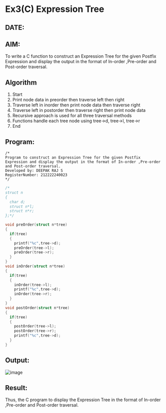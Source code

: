 # Ex3(C) Expression Tree
## DATE:
## AIM:
To write a C function to construct an Expression Tree for the given Postfix Expression and display the output in the format of In-order ,Pre-order and Post-order traversal.

## Algorithm
1. Start
2. Print node data in preorder then traverse left then right
3. Traverse left in inorder then print node data then traverse right
4. Traverse left in postorder then traverse right then print node data
5. Recursive approach is used for all three traversal methods
6. Functions handle each tree node using tree->d, tree->l, tree->r
7. End

## Program:
```
/*
Program to construct an Expression Tree for the given Postfix Expression and display the output in the format of In-order ,Pre-order and Post-order traversal.
Developed by: DEEPAK RAJ S
RegisterNumber: 212222240023
*/
```
```c
/*
struct n
{
  char d;
  struct n*l;
  struct n*r;
};*/

void preOrder(struct n*tree)
{
  if(tree)
  {
    printf("%c",tree->d);
    preOrder(tree->l);
    preOrder(tree->r);
  }
}
void inOrder(struct n*tree)
{
  if(tree)
  {
    inOrder(tree->l);
    printf("%c",tree->d);
    inOrder(tree->r);
  }
}
void postOrder(struct n*tree)
{
  if(tree)
  {
    postOrder(tree->l);
    postOrder(tree->r);
    printf("%c",tree->d);
  }
}
```

## Output:
![image](https://github.com/user-attachments/assets/3a05fc77-0770-47e2-8a8d-77401e7d31eb)



## Result:
Thus, the C program to display the Expression Tree in the format of In-order ,Pre-order and Post-order traversal.
